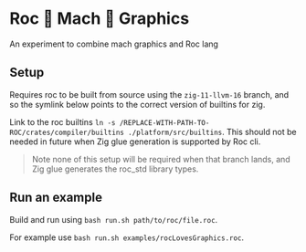 
# Roc 💜 Mach 🟰 Graphics

An experiment to combine mach graphics and Roc lang

## Setup 

Requires roc to be built from source using the `zig-11-llvm-16` branch, and so the symlink below points to the correct version of builtins for zig.

Link to the roc builtins `ln -s /REPLACE-WITH-PATH-TO-ROC/crates/compiler/builtins ./platform/src/builtins`. This should not be needed in future when Zig glue generation is supported by Roc cli. 

> Note none of this setup will be required when that branch lands, and Zig glue generates the roc_std library types.

## Run an example

Build and run using `bash run.sh path/to/roc/file.roc`. 

For example use `bash run.sh examples/rocLovesGraphics.roc`.
